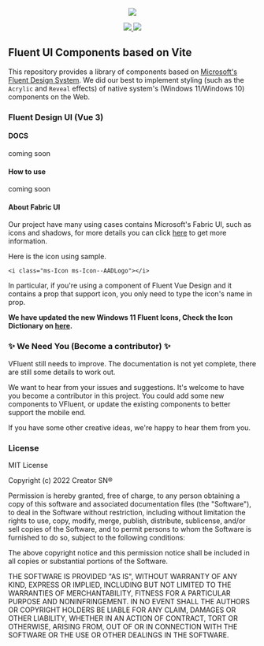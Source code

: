 <p align="center">
    <img src="https://raw.githubusercontent.com/aleversn/VFluent/master/examples/assert/logo/VFluent.png"/>
</div>

<p align="center">
    <a href="LICENSE">
      <img src="https://img.shields.io/badge/License-MIT-yellow.svg">
    </a>
    <a href="">
      <img src="https://img.shields.io/npm/dw/@creatorsn/vfluent3">
    </a>
</p>

## Fluent UI Components based on Vite
This repository provides a library of components based on [Microsoft's Fluent Design System](https://developer.microsoft.com/en-us/fluentui#/). We did our best to implement styling (such as the `Acrylic` and `Reveal` effects) of native system's (Windows 11/Windows 10) components on the Web.

### Fluent Design UI (Vue 3)

#### DOCS

coming soon

#### How to use

coming soon

#### About Fabric UI

Our project have many using cases contains Microsoft's Fabric UI, such as icons and shadows, for more details you can click <a href="https://developer.microsoft.com/en-us/fabric#/styles">here</a> to get more information.

Here is the icon using sample.

```vue
<i class="ms-Icon ms-Icon--AADLogo"></i>
```

In particular, if you're using a component of Fluent Vue Design and it contains a prop that support icon, you only need to type the icon's name in prop.

**We have updated the new Windows 11 Fluent Icons, Check the Icon Dictionary on <a href="https://docs.microsoft.com/en-us/windows/apps/design/style/segoe-fluent-icons-font">here</a>.**

### ✨ We Need You (Become a contributor) ✨
VFluent still needs to improve. The documentation is not yet complete, there are still some details to work out.

We want to hear from your issues and suggestions. It's welcome to have you become a contributor in this project. You could add some new components to VFluent, or update the existing components to better support the mobile end.

If you have some other creative ideas, we're happy to hear them from you.

### License

MIT License

Copyright (c) 2022 Creator SN®

Permission is hereby granted, free of charge, to any person obtaining a copy
of this software and associated documentation files (the "Software"), to deal
in the Software without restriction, including without limitation the rights
to use, copy, modify, merge, publish, distribute, sublicense, and/or sell
copies of the Software, and to permit persons to whom the Software is
furnished to do so, subject to the following conditions:

The above copyright notice and this permission notice shall be included in all
copies or substantial portions of the Software.

THE SOFTWARE IS PROVIDED "AS IS", WITHOUT WARRANTY OF ANY KIND, EXPRESS OR
IMPLIED, INCLUDING BUT NOT LIMITED TO THE WARRANTIES OF MERCHANTABILITY,
FITNESS FOR A PARTICULAR PURPOSE AND NONINFRINGEMENT. IN NO EVENT SHALL THE
AUTHORS OR COPYRIGHT HOLDERS BE LIABLE FOR ANY CLAIM, DAMAGES OR OTHER
LIABILITY, WHETHER IN AN ACTION OF CONTRACT, TORT OR OTHERWISE, ARISING FROM,
OUT OF OR IN CONNECTION WITH THE SOFTWARE OR THE USE OR OTHER DEALINGS IN THE
SOFTWARE.